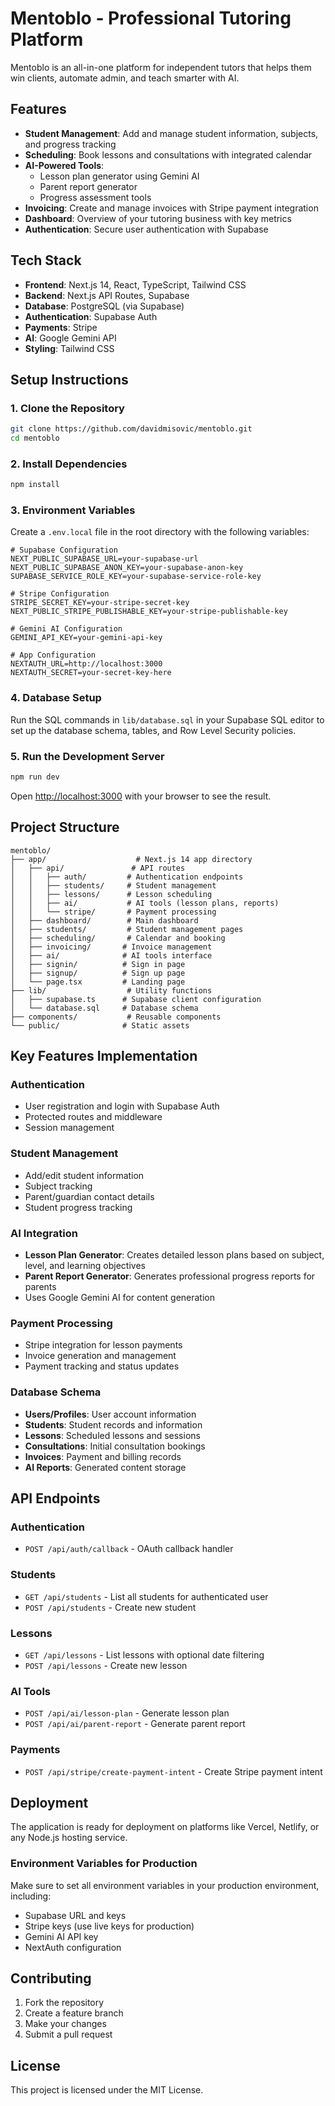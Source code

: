 # Mentoblo - Professional Tutoring Platform

Mentoblo is an all-in-one platform for independent tutors that helps them win clients, automate admin, and teach smarter with AI.

## Features

- **Student Management**: Add and manage student information, subjects, and progress tracking
- **Scheduling**: Book lessons and consultations with integrated calendar
- **AI-Powered Tools**: 
  - Lesson plan generator using Gemini AI
  - Parent report generator
  - Progress assessment tools
- **Invoicing**: Create and manage invoices with Stripe payment integration
- **Dashboard**: Overview of your tutoring business with key metrics
- **Authentication**: Secure user authentication with Supabase

## Tech Stack

- **Frontend**: Next.js 14, React, TypeScript, Tailwind CSS
- **Backend**: Next.js API Routes, Supabase
- **Database**: PostgreSQL (via Supabase)
- **Authentication**: Supabase Auth
- **Payments**: Stripe
- **AI**: Google Gemini API
- **Styling**: Tailwind CSS

## Setup Instructions

### 1. Clone the Repository

```bash
git clone https://github.com/davidmisovic/mentoblo.git
cd mentoblo
```

### 2. Install Dependencies

```bash
npm install
```

### 3. Environment Variables

Create a `.env.local` file in the root directory with the following variables:

```env
# Supabase Configuration
NEXT_PUBLIC_SUPABASE_URL=your-supabase-url
NEXT_PUBLIC_SUPABASE_ANON_KEY=your-supabase-anon-key
SUPABASE_SERVICE_ROLE_KEY=your-supabase-service-role-key

# Stripe Configuration
STRIPE_SECRET_KEY=your-stripe-secret-key
NEXT_PUBLIC_STRIPE_PUBLISHABLE_KEY=your-stripe-publishable-key

# Gemini AI Configuration
GEMINI_API_KEY=your-gemini-api-key

# App Configuration
NEXTAUTH_URL=http://localhost:3000
NEXTAUTH_SECRET=your-secret-key-here
```

### 4. Database Setup

Run the SQL commands in `lib/database.sql` in your Supabase SQL editor to set up the database schema, tables, and Row Level Security policies.

### 5. Run the Development Server

```bash
npm run dev
```

Open [http://localhost:3000](http://localhost:3000) with your browser to see the result.

## Project Structure

```
mentoblo/
├── app/                    # Next.js 14 app directory
│   ├── api/               # API routes
│   │   ├── auth/         # Authentication endpoints
│   │   ├── students/     # Student management
│   │   ├── lessons/      # Lesson scheduling
│   │   ├── ai/           # AI tools (lesson plans, reports)
│   │   └── stripe/       # Payment processing
│   ├── dashboard/        # Main dashboard
│   ├── students/         # Student management pages
│   ├── scheduling/       # Calendar and booking
│   ├── invoicing/       # Invoice management
│   ├── ai/              # AI tools interface
│   ├── signin/          # Sign in page
│   ├── signup/          # Sign up page
│   └── page.tsx         # Landing page
├── lib/                  # Utility functions
│   ├── supabase.ts      # Supabase client configuration
│   └── database.sql     # Database schema
├── components/           # Reusable components
└── public/              # Static assets
```

## Key Features Implementation

### Authentication
- User registration and login with Supabase Auth
- Protected routes and middleware
- Session management

### Student Management
- Add/edit student information
- Subject tracking
- Parent/guardian contact details
- Student progress tracking

### AI Integration
- **Lesson Plan Generator**: Creates detailed lesson plans based on subject, level, and learning objectives
- **Parent Report Generator**: Generates professional progress reports for parents
- Uses Google Gemini AI for content generation

### Payment Processing
- Stripe integration for lesson payments
- Invoice generation and management
- Payment tracking and status updates

### Database Schema
- **Users/Profiles**: User account information
- **Students**: Student records and information
- **Lessons**: Scheduled lessons and sessions
- **Consultations**: Initial consultation bookings
- **Invoices**: Payment and billing records
- **AI Reports**: Generated content storage

## API Endpoints

### Authentication
- `POST /api/auth/callback` - OAuth callback handler

### Students
- `GET /api/students` - List all students for authenticated user
- `POST /api/students` - Create new student

### Lessons
- `GET /api/lessons` - List lessons with optional date filtering
- `POST /api/lessons` - Create new lesson

### AI Tools
- `POST /api/ai/lesson-plan` - Generate lesson plan
- `POST /api/ai/parent-report` - Generate parent report

### Payments
- `POST /api/stripe/create-payment-intent` - Create Stripe payment intent

## Deployment

The application is ready for deployment on platforms like Vercel, Netlify, or any Node.js hosting service.

### Environment Variables for Production
Make sure to set all environment variables in your production environment, including:
- Supabase URL and keys
- Stripe keys (use live keys for production)
- Gemini AI API key
- NextAuth configuration

## Contributing

1. Fork the repository
2. Create a feature branch
3. Make your changes
4. Submit a pull request

## License

This project is licensed under the MIT License.

